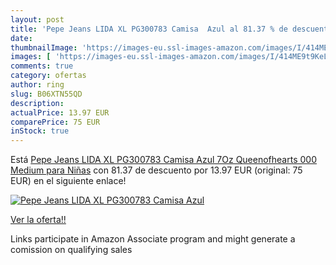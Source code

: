 ```yaml
---
layout: post
title: 'Pepe Jeans LIDA XL PG300783 Camisa  Azul al 81.37 % de descuento'
date: 
thumbnailImage: 'https://images-eu.ssl-images-amazon.com/images/I/414ME9t9KeL._SL200_.jpg'
images: [ 'https://images-eu.ssl-images-amazon.com/images/I/414ME9t9KeL._SL200_.jpg' ]
comments: true
category: ofertas
author: ring
slug: B06XTN55QD
description:
actualPrice: 13.97 EUR
comparePrice: 75 EUR
inStock: true
---
```


Está [Pepe Jeans LIDA XL PG300783 Camisa  Azul  7Oz Queenofhearts 000   Medium para Niñas](https://www.amazon.es/dp/B06XTN55QD/?tag=tolees-21) con 81.37 de descuento por 13.97 EUR (original: 75 EUR) en el siguiente enlace!

[![Pepe Jeans LIDA XL PG300783 Camisa  Azul](https://images-eu.ssl-images-amazon.com/images/I/414ME9t9KeL._SL200_.jpg)](https://www.amazon.es/dp/B06XTN55QD/?tag=tolees-21)

[Ver la oferta!!](https://www.amazon.es/dp/B06XTN55QD/?tag=tolees-21)

Links participate in Amazon Associate program and might generate a comission on qualifying sales


